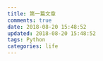 ```yaml
---
title: 第一篇文章
comments: true
date: 2018-08-20 15:48:52
updated: 2018-08-20 15:48:52
tags: Python
categories: life
---
```


